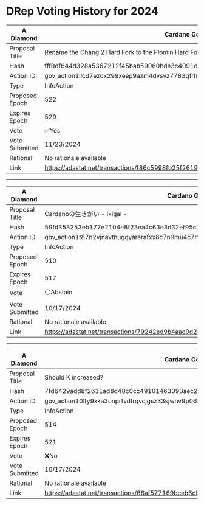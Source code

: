 # DRep Voting History for 2024

| A Diamond      | Cardano Governance Actions                                                                                                              |
| -------------- | --------------------------------------------------------------------------------------------------------------------------------------- |
| Proposal Title | Rename the Chang 2 Hard Fork to the Plomin Hard Fork                                                                                                   |
| Hash           | fff0df644d328a5367212f45bab59060bde3c4091dc96c723062896fd6197314                                                                      |
| Action ID      | gov_action1llcd7ezdx299xeep9azm4dvsvz7783qfrhykcu3sv2ykl4sewv2qq4myfpk                                                                  |
| Type           | InfoAction                                                                                                                        |
| Proposed Epoch | 522                                                                                                                              |
| Expires Epoch  | 529                                                                                                                              |
| Vote           | ✅Yes                                                                                                                                   |
| Vote Submitted | 11/23/2024                                                                                                                              |
| Rational       | No rationale available |
|Link|https://adastat.net/transactions/f86c5998fb25f2619e954bd7db5e3e374913450e96c47e9fa9c1a7cf64b8d8f8 |


---

| A Diamond      | Cardano Governance Actions                                                                                                              |
| -------------- | --------------------------------------------------------------------------------------------------------------------------------------- |
| Proposal Title | Cardanoの生きがい - Ikigai -                                                                                                   |
| Hash           | 59fd353253eb177e2104e8f23ea4c63e3d32ef95c7865d03e90d3884424dc1db                                                                      |
| Action ID      | gov_action1t87n2vjnavthuggyarerafxx8c7n9mu4c7r96qlfp5uggsjdc8dsqymg588                                                                  |
| Type           | InfoAction                                                                                                                        |
| Proposed Epoch | 510                                                                                                                              |
| Expires Epoch  | 517                                                                                                                              |
| Vote           | ⚪Abstain                                                                                                                                   |
| Vote Submitted | 10/17/2024                                                                                                                              |
| Rational       | No rationale available |
|Link|https://adastat.net/transactions/79242ed9b4aac0d26cad08b4b01fa3d4ed17806c3879118dc09e570036bf83ec |


---

| A Diamond      | Cardano Governance Actions                                                                                                              |
| -------------- | --------------------------------------------------------------------------------------------------------------------------------------- |
| Proposal Title | Should K increased?                                                                                                   |
| Hash           | 7fd6429add8f2611ad8d48c0cc49101463093aec285faea402e8cfde78ea58d7                                                                      |
| Action ID      | gov_action10lty9xka3unprtvdfrqvcjgsz33sjwhv9p06afqzar8au782trtsq7dhd95                                                                  |
| Type           | InfoAction                                                                                                                        |
| Proposed Epoch | 514                                                                                                                              |
| Expires Epoch  | 521                                                                                                                              |
| Vote           | ❌No                                                                                                                                   |
| Vote Submitted | 10/17/2024                                                                                                                              |
| Rational       | No rationale available |
|Link|https://adastat.net/transactions/66af577169bceb6dbe7ff04d9997feef21b977b1f064de8345529a9e19cd1d25 |
